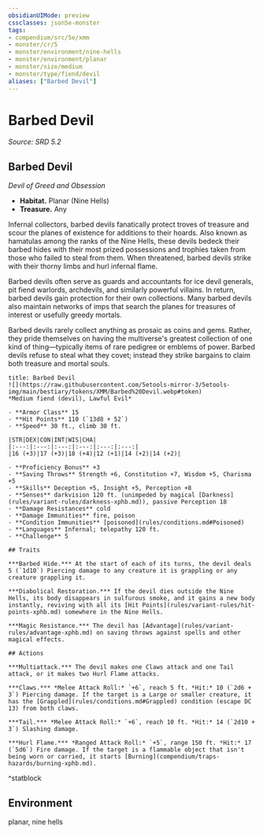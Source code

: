 ```yaml
---
obsidianUIMode: preview
cssclasses: json5e-monster
tags:
- compendium/src/5e/xmm
- monster/cr/5
- monster/environment/nine-hells
- monster/environment/planar
- monster/size/medium
- monster/type/fiend/devil
aliases: ["Barbed Devil"]
---
```

# Barbed Devil
*Source: SRD 5.2*  

## Barbed Devil

*Devil of Greed and Obsession*

- **Habitat.** Planar (Nine Hells)  
- **Treasure.** Any  

Infernal collectors, barbed devils fanatically protect troves of treasure and scour the planes of existence for additions to their hoards. Also known as hamatulas among the ranks of the Nine Hells, these devils bedeck their barbed hides with their most prized possessions and trophies taken from those who failed to steal from them. When threatened, barbed devils strike with their thorny limbs and hurl infernal flame.

Barbed devils often serve as guards and accountants for ice devil generals, pit fiend warlords, archdevils, and similarly powerful villains. In return, barbed devils gain protection for their own collections. Many barbed devils also maintain networks of imps that search the planes for treasures of interest or usefully greedy mortals.

Barbed devils rarely collect anything as prosaic as coins and gems. Rather, they pride themselves on having the multiverse's greatest collection of one kind of thing—typically items of rare pedigree or emblems of power. Barbed devils refuse to steal what they covet; instead they strike bargains to claim both treasure and mortal souls.

```ad-statblock
title: Barbed Devil
![](https://raw.githubusercontent.com/5etools-mirror-3/5etools-img/main/bestiary/tokens/XMM/Barbed%20Devil.webp#token)
*Medium fiend (devil), Lawful Evil*

- **Armor Class** 15
- **Hit Points** 110 (`13d8 + 52`)
- **Speed** 30 ft., climb 30 ft.

|STR|DEX|CON|INT|WIS|CHA|
|:---:|:---:|:---:|:---:|:---:|:---:|
|16 (+3)|17 (+3)|18 (+4)|12 (+1)|14 (+2)|14 (+2)|

- **Proficiency Bonus** +3
- **Saving Throws** Strength +6, Constitution +7, Wisdom +5, Charisma +5
- **Skills** Deception +5, Insight +5, Perception +8
- **Senses** darkvision 120 ft. (unimpeded by magical [Darkness](rules/variant-rules/darkness-xphb.md)), passive Perception 18
- **Damage Resistances** cold
- **Damage Immunities** fire, poison
- **Condition Immunities** [poisoned](rules/conditions.md#Poisoned)
- **Languages** Infernal; telepathy 120 ft.
- **Challenge** 5

## Traits

***Barbed Hide.*** At the start of each of its turns, the devil deals 5 (`1d10`) Piercing damage to any creature it is grappling or any creature grappling it.

***Diabolical Restoration.*** If the devil dies outside the Nine Hells, its body disappears in sulfurous smoke, and it gains a new body instantly, reviving with all its [Hit Points](rules/variant-rules/hit-points-xphb.md) somewhere in the Nine Hells.

***Magic Resistance.*** The devil has [Advantage](rules/variant-rules/advantage-xphb.md) on saving throws against spells and other magical effects.

## Actions

***Multiattack.*** The devil makes one Claws attack and one Tail attack, or it makes two Hurl Flame attacks.

***Claws.*** *Melee Attack Roll:* `+6`, reach 5 ft. *Hit:* 10 (`2d6 + 3`) Piercing damage. If the target is a Large or smaller creature, it has the [Grappled](rules/conditions.md#Grappled) condition (escape DC 13) from both claws.

***Tail.*** *Melee Attack Roll:* `+6`, reach 10 ft. *Hit:* 14 (`2d10 + 3`) Slashing damage.

***Hurl Flame.*** *Ranged Attack Roll:* `+5`, range 150 ft. *Hit:* 17 (`5d6`) Fire damage. If the target is a flammable object that isn't being worn or carried, it starts [Burning](compendium/traps-hazards/burning-xphb.md).
```
^statblock

## Environment

planar, nine hells